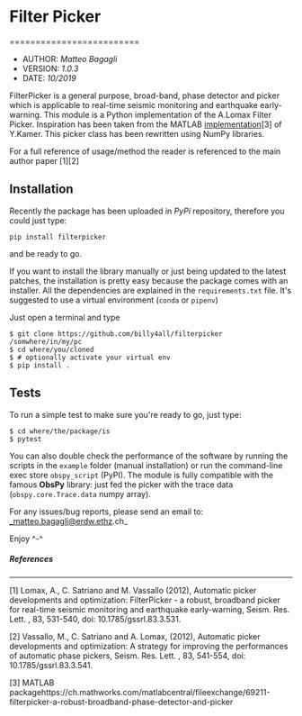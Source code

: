 # Filter Picker
=========================

*  AUTHOR: _Matteo Bagagli_
* VERSION: _1.0.3_
*    DATE: _10/2019_

FilterPicker is a general purpose, broad-band, phase detector and picker which is applicable to real-time seismic monitoring and earthquake early-warning.
This module is a Python implementation of the A.Lomax Filter Picker. Inspiration has been taken from the MATLAB [implementation](https://ch.mathworks.com/matlabcentral/fileexchange/69211-filterpicker-a-robust-broadband-phase-detector-and-picker)[3] of Y.Kamer. This picker class has been rewritten using NumPy libraries.

For a full reference of usage/method the reader is referenced to the main author paper [1][2]

## Installation


Recently the package has been uploaded in _PyPi_ repository, therefore you could just type:
```
pip install filterpicker
```
and be ready to go.

If you want to install the library manually or just being updated to the latest patches, the installation is pretty easy because the package comes with an installer. All the dependencies are explained in the `requirements.txt` file. It's suggested to use a virtual environment (`conda` or `pipenv`)

Just open a terminal and type
```
$ git clone https://github.com/billy4all/filterpicker /somwhere/in/my/pc
$ cd where/you/cloned
$ # optionally activate your virtual env
$ pip install .
```

## Tests
To run a simple test to make sure you're ready to go, just type:
```
$ cd where/the/package/is
$ pytest
```

You can also double check the performance of the software by running the scripts in the `example` folder (manual installation) or run the command-line exec store `obspy_script` (PyPI).
The module is fully compatible with the famous **ObsPy** library: just fed the picker with the trace data (`obspy.core.Trace.data` numpy array).

For any issues/bug reports, please send an email to: _matteo.bagagli@erdw.ethz.ch_

Enjoy ^-^

##### References
-------------------------
[1] Lomax, A., C. Satriano and M. Vassallo (2012), Automatic picker developments and optimization: FilterPicker - a robust, broadband picker for real-time seismic monitoring and earthquake early-warning, Seism. Res. Lett. , 83, 531-540, doi: 10.1785/gssrl.83.3.531.

[2] Vassallo, M., C. Satriano and A. Lomax, (2012), Automatic picker developments and optimization: A strategy for improving the performances of automatic phase pickers, Seism. Res. Lett. , 83, 541-554, doi: 10.1785/gssrl.83.3.541.

[3] MATLAB packagehttps://ch.mathworks.com/matlabcentral/fileexchange/69211-filterpicker-a-robust-broadband-phase-detector-and-picker
